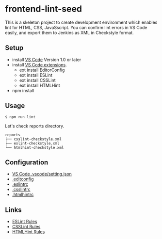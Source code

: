 # frontend-lint-seed
This is a skeleton project to create development environment which enables lint for HTML, CSS, JavaSscript.
You can confirm lint errors in VS Code easily, and export them to Jenkins as XML in Checkstyle format.

## Setup

* install [VS Code](https://code.visualstudio.com/) Version 1.0 or later
* install [VS Code extensions](https://code.visualstudio.com/docs/editor/extension-gallery).
  * ext install EditorConfig
  * ext install ESLint
  * ext install CSSLint
  * ext install HTMLHint
* npm install

## Usage

```shell
$ npm run lint
```

Let's check reports directory.

```
reports
├── csslint-checkstyle.xml
├── eslint-checkstyle.xml
└── htmlhint-checkstyle.xml
```

## Configuration

* [VS Code .vscode/setting.json](https://github.com/acroquest/frontend-lint-seed/blob/master/.vscode/settings.json)
* [.editconfig](https://github.com/acroquest/frontend-lint-seed/blob/master/.editorconfig)
* [.eslintrc](https://github.com/acroquest/frontend-lint-seed/blob/master/.eslintrc)
* [.csslintrc](https://github.com/acroquest/frontend-lint-seed/blob/master/.csslintrc)
* [.htmlhintrc](https://github.com/acroquest/frontend-lint-seed/blob/master/.htmlhintrc)

## Links

* [ESLint Rules](http://eslint.org/docs/rules/)
* [CSSLint Rules](https://github.com/CSSLint/csslint/wiki/rules)
* [HTMLHint Rules](https://github.com/yaniswang/HTMLHint/wiki/Rules)
